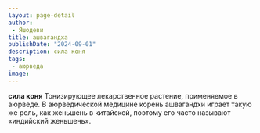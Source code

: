 ```yaml
---
layout: page-detail
author:
 - Яшодеви
title: ашвагандха
publishDate: "2024-09-01"
description: сила коня
tags:
 - аюрведа
image: 
---
```


__сила коня__
Тонизирующее лекарственное растение, применяемое в аюрведе. В аюрведической медицине корень ашвагандхи играет такую же роль, как женьшень в китайской, поэтому его часто называют «индийский женьшень».

